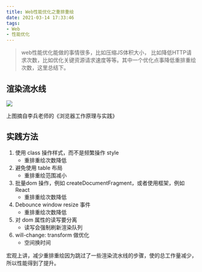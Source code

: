 ```yaml
---
title: Web性能优化之重排重绘
date: 2021-03-14 17:33:46
tags:
- Web
- 性能优化
---
```


> web性能优化能做的事情很多，比如压缩JS体积大小， 比如降低HTTP请求次数，比如优化关键资源请求速度等等。其中一个优化点事降低重排重绘次数，这里总结下。

## 渲染流水线

![](https://static.1991421.cn/2021/2021-03-14-173729.jpeg)

上图摘自李兵老师的《浏览器工作原理与实践》

## 实践方法

1. 使用 class 操作样式，而不是频繁操作 style
   - 重排重绘次数降低
2. 避免使用 table 布局
   - 重排重绘范围减小
3. 批量dom 操作，例如 createDocumentFragment，或者使用框架，例如 React
   - 重排重绘次数降低
4. Debounce window resize 事件
   - 重排重绘次数降低
5. 对 dom 属性的读写要分离
   - 读写会强制刷新渲染队列
6. will-change: transform 做优化
   - 空间换时间

宏观上讲，减少重排重绘因为跳过了一些渲染流水线的步骤，使的总工作量减少，所以性能得到了提升。

